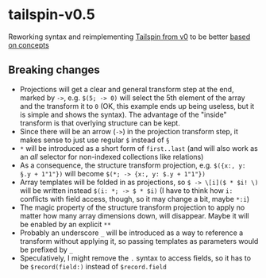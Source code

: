 # tailspin-v0.5
Reworking syntax and reimplementing [Tailspin from v0](https://github.com/tobega/tailspin-v0/tree/master) to be better [based on concepts](https://tobega.blogspot.com/2024/01/usability-in-programming-language.html)

## Breaking changes
- Projections will get a clear and general transform step at the end, marked by `->`, e.g. `$(5; -> 0)` will select the 5th element of the array and the transform it to `0` (OK, this example ends up being useless, but it is simple and shows the syntax). The advantage of the "inside" transform is that overlying structure can be kept.
- Since there will be an arrow (`->`) in the projection transform step, it makes sense to just use regular `$` instead of `§`
- `*` will be introduced as a short form of `first..last` (and will also work as an *all* selector for non-indexed collections like relations)
- As a consequence, the structure transform projection, e.g. `$({x:, y: §.y + 1"1"})` will become `$(*; -> {x:, y: $.y + 1"1"})`
- Array templates will be folded in as projections, so `$ -> \[i]($ * $i! \)` will be written instead `$(i: *; -> $ * $i)` (I have to think how `i:` conflicts with field access, though, so it may change a bit, maybe `*:i`)
- The magic property of the structure transform projection to apply no matter how many array dimensions down, will disappear. Maybe it will be enabled by an explicit `**`
- Probably an underscore `_` will be introduced as a way to reference a transform without applying it, so passing templates as parameters would be prefixed by `_`
- Speculatively, I might remove the `.` syntax to access fields, so it has to be `$record(field:)` instead of `$record.field`

